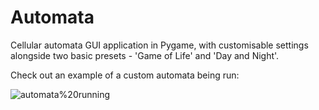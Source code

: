 # Automata
Cellular automata GUI application in Pygame, with customisable settings alongside two basic presets - 'Game of Life' and 'Day and Night'.

Check out an example of a custom automata being run: 


![automata%20running](https://github.com/CZboop/Automata/blob/main/images/automata%20running.gif)
